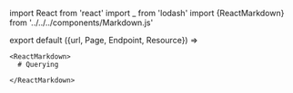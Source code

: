 import React from 'react'
import _ from 'lodash'
import {ReactMarkdown} from '../../../components/Markdown.js'

export default ({url, Page, Endpoint, Resource}) =>
  <Page url={url} name="Data Queries & Message streaming - @todo">

    <ReactMarkdown>
      # Querying

    </ReactMarkdown>

  </Page>



